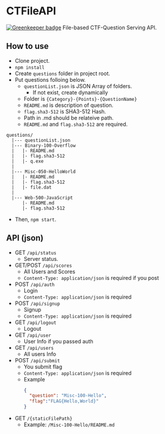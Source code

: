 # CTFileAPI

[![Greenkeeper badge](https://badges.greenkeeper.io/3846masa/YEHD-2015-CTFServer.svg)](https://greenkeeper.io/)
File-based CTF-Question Serving API.

## How to use
- Clone project.
- ``npm install``
- Create ``questions`` folder in project root.
- Put questions folloing below.
  - ``questionList.json`` is JSON Array of folders.
    - If not exist, create dynamically
  - Folder is ``{Category}-{Points}-{QuestionName}``
  - ``README.md`` is description of question.
  - ``flag.sha3-512`` is SHA3-512 Hash.
  - Path in .md should be relateive path.
  - ``README.md`` and ``flag.sha3-512`` are required.

```
questions/
  |--- questionList.json
  |--- Binary-100-Overflow
  |   |- README.md
  |   |- flag.sha3-512
  |   |- q.exe
  |
  |--- Misc-050-HelloWorld
  |   |- README.md
  |   |- flag.sha3-512
  |   |- file.dat
  |
  |--- Web-500-JavaScript
      |- README.md
      |- flag.sha3-512
```

- Then, ``npm start``.

## API (json)
- GET ``/api/status``
  - Server status.
- GET/POST ``/api/scores``
  - All Users and Scores
  - ``Content-Type: application/json`` is required if you post
- POST ``/api/auth``
  - Login
  - ``Content-Type: application/json`` is required
- POST ``/api/signup``
  - Signup
  - ``Content-Type: application/json`` is required
- GET ``/api/logout``
  - Logout
- GET ``/api/user``
  - User Info if you passed auth
- GET ``/api/users``
  - All users Info
- POST ``/api/submit``
  - You submit flag
  - ``Content-Type: application/json`` is required
  - Example
    ```json
    {
      "question": "Misc-100-Hello",
      "flag":"FLAG{Hello,World}"
    }
    ```
- GET ``/{staticFilePath}``
  - Example: ``/Misc-100-Hello/README.md``
